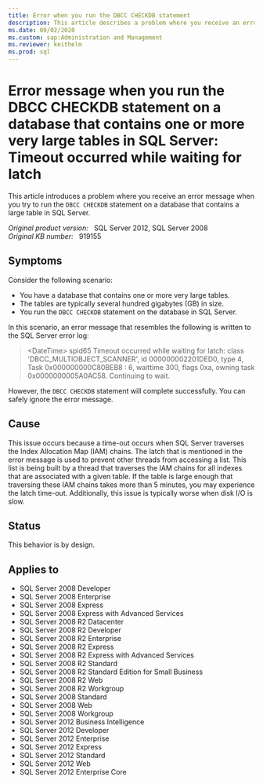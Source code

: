 ```yaml
---
title: Error when you run the DBCC CHECKDB statement
description: This article describes a problem where you receive an error message when you try to run the DBCC CHECKDB statement on a database that contains a large table in SQL Server.
ms.date: 09/02/2020
ms.custom: sap:Administration and Management
ms.reviewer: keithelm
ms.prod: sql
---
```

# Error message when you run the DBCC CHECKDB statement on a database that contains one or more very large tables in SQL Server: Timeout occurred while waiting for latch

This article introduces a problem where you receive an error message when you try to run the `DBCC CHECKDB` statement on a database that contains a large table in SQL Server.

_Original product version:_ &nbsp; SQL Server 2012, SQL Server 2008  
_Original KB number:_ &nbsp; 919155

## Symptoms

Consider the following scenario:

- You have a database that contains one or more very large tables.
- The tables are typically several hundred gigabytes (GB) in size.
- You run the `DBCC CHECKDB` statement on the database in SQL Server.

In this scenario, an error message that resembles the following is written to the SQL Server error log:

> \<DateTime> spid65 Timeout occurred while waiting for latch: class 'DBCC_MULTIOBJECT_SCANNER', id 000000002201DED0, type 4, Task 0x000000000C80BEB8 : 6, waittime 300, flags 0xa, owning task 0x0000000005A0AC58. Continuing to wait.

However, the `DBCC CHECKDB` statement will complete successfully. You can safely ignore the error message.

## Cause

This issue occurs because a time-out occurs when SQL Server traverses the Index Allocation Map (IAM) chains. The latch that is mentioned in the error message is used to prevent other threads from accessing a list. This list is being built by a thread that traverses the IAM chains for all indexes that are associated with a given table. If the table is large enough that traversing these IAM chains takes more than 5 minutes, you may experience the latch time-out. Additionally, this issue is typically worse when disk I/O is slow.

## Status

This behavior is by design.

## Applies to

- SQL Server 2008 Developer
- SQL Server 2008 Enterprise
- SQL Server 2008 Express
- SQL Server 2008 Express with Advanced Services
- SQL Server 2008 R2 Datacenter
- SQL Server 2008 R2 Developer
- SQL Server 2008 R2 Enterprise
- SQL Server 2008 R2 Express
- SQL Server 2008 R2 Express with Advanced Services
- SQL Server 2008 R2 Standard
- SQL Server 2008 R2 Standard Edition for Small Business
- SQL Server 2008 R2 Web
- SQL Server 2008 R2 Workgroup
- SQL Server 2008 Standard
- SQL Server 2008 Web
- SQL Server 2008 Workgroup
- SQL Server 2012 Business Intelligence
- SQL Server 2012 Developer
- SQL Server 2012 Enterprise
- SQL Server 2012 Express
- SQL Server 2012 Standard
- SQL Server 2012 Web
- SQL Server 2012 Enterprise Core
